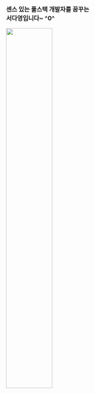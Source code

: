 <h3>센스 있는 풀스택 개발자를 꿈꾸는 <br>서다영입니다~ ^0^</h3>
<img style="width:50%;" src="https://github.com/savedinstancestate/goorm/assets/109202222/a48376d0-2cd4-4acd-be35-8a77cc189202)https://github.com/savedinstancestate/goorm/assets/109202222/a48376d0-2cd4-4acd-be35-8a77cc189202">

